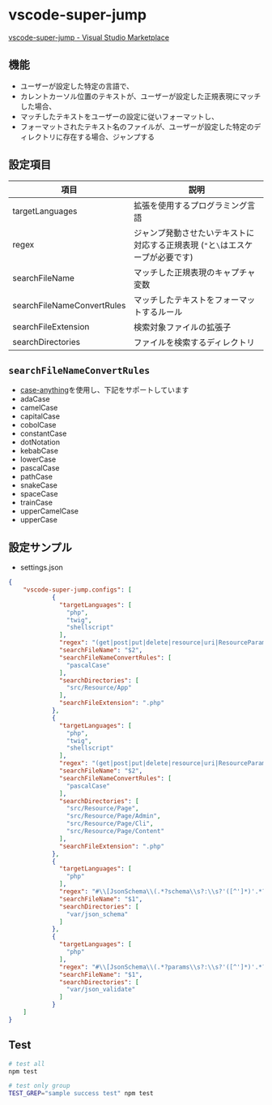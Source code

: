 # vscode-super-jump
[vscode-super-jump - Visual Studio Marketplace](https://marketplace.visualstudio.com/items?itemName=YukiAdachi.vscode-super-jump)

## 機能
- ユーザーが設定した特定の言語で、
- カレントカーソル位置のテキストが、ユーザーが設定した正規表現にマッチした場合、
- マッチしたテキストをユーザーの設定に従いフォーマットし、
- フォーマットされたテキスト名のファイルが、ユーザーが設定した特定のディレクトリに存在する場合、ジャンプする

## 設定項目

| 項目                        | 説明                                      |
|-----------------------------|-------------------------------------------|
| targetLanguages             | 拡張を使用するプログラミング言語          |
| regex                       | ジャンプ発動させたいテキストに対応する正規表現 (`"`と`\`はエスケープが必要です) |
| searchFileName              | マッチした正規表現のキャプチャ変数        |
| searchFileNameConvertRules  | マッチしたテキストをフォーマットするルール  |
| searchFileExtension         | 検索対象ファイルの拡張子                 |
| searchDirectories           | ファイルを検索するディレクトリ            |

## `searchFileNameConvertRules`
- [case-anything](https://www.npmjs.com/package/case-anything)を使用し、下記をサポートしています
- adaCase
- camelCase
- capitalCase
- cobolCase
- constantCase
- dotNotation
- kebabCase
- lowerCase
- pascalCase
- pathCase
- snakeCase
- spaceCase
- trainCase
- upperCamelCase
- upperCase

## 設定サンプル
- settings.json
```json
{
    "vscode-super-jump.configs": [
            {
              "targetLanguages": [
                "php",
                "twig",
                "shellscript"
              ],
              "regex": "(get|post|put|delete|resource|uri|ResourceParam|Embed)\\(.*?app:\\/\\/self\\/([^'\"\\{\\?#]*)",
              "searchFileName": "$2",
              "searchFileNameConvertRules": [
                "pascalCase"
              ],
              "searchDirectories": [
                "src/Resource/App"
              ],
              "searchFileExtension": ".php"
            },
            {
              "targetLanguages": [
                "php",
                "twig",
                "shellscript"
              ],
              "regex": "(get|post|put|delete|resource|uri|ResourceParam|Embed)\\(.*?page:\\/\\/self\\/([^'\"\\{\\?#]*)",
              "searchFileName": "$2",
              "searchFileNameConvertRules": [
                "pascalCase"
              ],
              "searchDirectories": [
                "src/Resource/Page",
                "src/Resource/Page/Admin",
                "src/Resource/Page/Cli",
                "src/Resource/Page/Content"
              ],
              "searchFileExtension": ".php"
            },
            {
              "targetLanguages": [
                "php"
              ],
              "regex": "#\\[JsonSchema\\(.*?schema\\s?:\\s?'([^']*)'.*?\\)\\]",
              "searchFileName": "$1",
              "searchDirectories": [
                "var/json_schema"
              ]
            },
            {
              "targetLanguages": [
                "php"
              ],
              "regex": "#\\[JsonSchema\\(.*?params\\s?:\\s?'([^']*)'.*?\\)\\]",
              "searchFileName": "$1",
              "searchDirectories": [
                "var/json_validate"
              ]
            }
    ]
}
```

## Test
```bash
# test all
npm test

# test only group
TEST_GREP="sample success test" npm test
```
